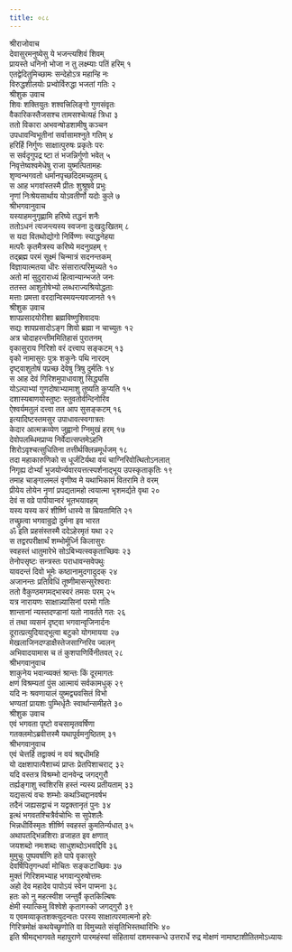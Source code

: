 ```yaml
---
title: ०८८
---
```

श्रीराजोवाच  
देवासुरमनुष्येसु ये भजन्त्यशिवं शिवम्  
प्रायस्ते धनिनो भोजा न तु लक्ष्म्याः पतिं हरिम् १  
एतद्वेदितुमिच्छामः सन्देहोऽत्र महान्हि नः  
विरुद्धशीलयोः प्रभ्वोर्विरुद्धा भजतां गतिः २  
श्रीशुक उवाच  
शिवः शक्तियुतः शश्वत्त्रिलिङ्गो गुणसंवृतः  
वैकारिकस्तैजसश्च तामसश्चेत्यहं त्रिधा ३  
ततो विकारा अभवन्षोडशामीषु कञ्चन  
उपधावन्विभूतीनां सर्वासामश्नुते गतिम् ४  
हरिर्हि निर्गुणः साक्षात्पुरुषः प्रकृतेः परः  
स सर्वदृगुपद्र ष्टा तं भजन्निर्गुणो भवेत् ५  
निवृत्तेष्वश्वमेधेषु राजा युष्मत्पितामहः  
शृण्वन्भगवतो धर्मानपृच्छदिदमच्युतम् ६  
स आह भगवांस्तस्मै प्रीतः शुश्रूषवे प्रभुः  
नृणां निःश्रेयसार्थाय योऽवतीर्णो यदोः कुले ७  
श्रीभगवानुवाच  
यस्याहमनुगृह्णामि हरिष्ये तद्धनं शनैः  
ततोऽधनं त्यजन्त्यस्य स्वजना दुःखदुःखितम् ८  
स यदा वितथोद्योगो निर्विण्णः स्याद्धनेहया  
मत्परैः कृतमैत्रस्य करिष्ये मदनुग्रहम् ९  
तद्ब्रह्म परमं सूक्ष्मं चिन्मात्रं सदनन्तकम्  
विज्ञायात्मतया धीरः संसारात्परिमुच्यते १०  
अतो मां सुदुराराध्यं हित्वान्यान्भजते जनः  
ततस्त आशुतोषेभ्यो लब्धराज्यश्रियोद्धताः  
मत्ताः प्रमत्ता वरदान्विस्मयन्त्यवजानते ११  
श्रीशुक उवाच  
शापप्रसादयोरीशा ब्रह्मविष्णुशिवादयः  
सद्यः शापप्रसादोऽङ्ग शिवो ब्रह्मा न चाच्युतः १२  
अत्र चोदाहरन्तीममितिहासं पुरातनम्  
वृकासुराय गिरिशो वरं दत्त्वाप सङ्कटम् १३  
वृको नामासुरः पुत्रः शकुनेः पथि नारदम्  
दृष्ट्वाशुतोषं पप्रच्छ देवेषु त्रिषु दुर्मतिः १४  
स आह देवं गिरिशमुपाधावाशु सिद्ध्यसि  
योऽल्पाभ्यां गुणदोषाभ्यामाशु तुष्यति कुप्यति १५  
दशास्यबाणयोस्तुष्टः स्तुवतोर्वन्दिनोरिव  
ऐश्वर्यमतुलं दत्त्वा तत आप सुसङ्कटम् १६  
इत्यादिष्टस्तमसुर उपाधावत्स्वगात्रतः  
केदार आत्मक्रव्येण जुह्वानो ग्निमुखं हरम् १७  
देवोपलब्धिमप्राप्य निर्वेदात्सप्तमेऽहनि  
शिरोऽवृश्चत्सुधितिना तत्तीर्थक्लिन्नमूर्धजम् १८  
तदा महाकारुणिको स धूर्जटिर्यथा वयं चाग्निरिवोत्थितोऽनलात्  
निगृह्य दोर्भ्यां भुजयोर्न्यवारयत्तत्स्पर्शनाद्भूय उपस्कृताकृतिः १९  
तमाह चाङ्गालमलं वृणीष्व मे यथाभिकामं वितरामि ते वरम्  
प्रीयेय तोयेन नृणां प्रपद्यतामहो त्वयात्मा भृशमर्द्यते वृथा २०  
देवं स वव्रे पापीयान्वरं भूतभयावहम्  
यस्य यस्य करं शीर्ष्णि धास्ये स म्रियतामिति २१  
तच्छ्रुत्वा भगवान्रुद्रो दुर्मना इव भारत  
ॐ इति प्रहसंस्तस्मै ददेऽहेरमृतं यथा २२  
स तद्वरपरीक्षार्थं शम्भोर्मूर्ध्नि किलासुरः  
स्वहस्तं धातुमारेभे सोऽबिभ्यत्स्वकृताच्छिवः २३  
तेनोपसृष्टः सन्त्रस्तः पराधावन्सवेपथुः  
यावदन्तं दिवो भूमेः कष्ठानामुदगादुदक् २४  
अजानन्तः प्रतिविधिं तूष्णीमासन्सुरेश्वराः  
ततो वैकुण्ठमगमद्भास्वरं तमसः परम् २५  
यत्र नारायणः साक्षान्न्यासिनां परमो गतिः  
शान्तानां न्यस्तदण्डानां यतो नावर्तते गतः २६  
तं तथा व्यसनं दृष्ट्वा भगवान्वृजिनार्दनः  
दूरात्प्रत्युदियाद्भूत्वा बटुको योगमायया २७  
मेखलाजिनदण्डाक्षैस्तेजसाग्निरिव ज्वलन्  
अभिवादयामास च तं कुशपाणिर्विनीतवत् २८  
श्रीभगवानुवाच  
शाकुनेय भवान्व्यक्तं श्रान्तः किं दूरमागतः  
क्षणं विश्रम्यतां पुंस आत्मायं सर्वकामधुक् २९  
यदि नः श्रवणायालं युष्मद्व्यवसितं विभो  
भण्यतां प्रायशः पुम्भिर्धृतैः स्वार्थान्समीहते ३०  
श्रीशुक उवाच  
एवं भगवता पृष्टो वचसामृतवर्षिणा  
गतक्लमोऽब्रवीत्तस्मै यथापूर्वमनुष्ठितम् ३१  
श्रीभगवानुवाच  
एवं चेत्तर्हि तद्वाक्यं न वयं श्रद्दधीमहि  
यो दक्षशापात्पैशाच्यं प्राप्तः प्रेतपिशाचराट् ३२  
यदि वस्तत्र विश्रम्भो दानवेन्द्र जगद्गुरौ  
तर्ह्यङ्गाशु स्वशिरसि हस्तं न्यस्य प्रतीयताम् ३३  
यद्यसत्यं वचः शम्भोः कथञ्चिद्दानवर्षभ  
तदैनं जह्यसद्वाचं न यद्वक्तानृतं पुनः ३४  
इत्थं भगवतश्चित्रैर्वचोभिः स सुपेशलैः  
भिन्नधीर्विस्मृतः शीर्ष्णि स्वहस्तं कुमतिर्न्यधात् ३५  
अथापतद्भिन्नशिराः व्रजाहत इव क्षणात्  
जयशब्दो नमःशब्दः साधुशब्दोऽभवद्दिवि ३६  
मुमुचुः पुष्पवर्षाणि हते पापे वृकासुरे  
देवर्षिपितृगन्धर्वा मोचितः सङ्कटाच्छिवः ३७  
मुक्तं गिरिशमभ्याह भगवान्पुरुषोत्तमः  
अहो देव महादेव पापोऽयं स्वेन पाप्मना ३८  
हतः को नु महत्स्वीश जन्तुर्वै कृतकिल्बिषः  
क्षेमी स्यात्किमु विश्वेशे कृतागस्को जगद्गुरौ ३९  
य एवमव्याकृतशक्त्युदन्वतः परस्य साक्षात्परमात्मनो हरेः  
गिरित्रमोक्षं कथयेच्छृणोति वा विमुच्यते संसृतिभिस्तथारिभिः ४०  
इति श्रीमद्भागवते महापुराणे पारमहंस्यां संहितायां दशमस्कन्धे उत्तरार्धे रुद्र मोक्षणं नामाष्टाशीतितमोऽध्यायः